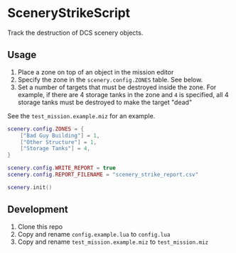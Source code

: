# SceneryStrikeScript

Track the destruction of DCS scenery objects.

## Usage

1. Place a zone on top of an object in the mission editor
2. Specify the zone in the `scenery.config.ZONES` table. See below.
3. Set a number of targets that must be destroyed inside the zone. For example, if there are 4 storage tanks in the zone and `4` is specified, all 4 storage tanks must be destroyed to make the target "dead"

See the `test_mission.example.miz` for an example.

```lua
scenery.config.ZONES = {
    ["Bad Guy Building"] = 1,
    ["Other Structure"] = 1,
    ["Storage Tanks"] = 4,
}

scenery.config.WRITE_REPORT = true
scenery.config.REPORT_FILENAME = "scenery_strike_report.csv"

scenery.init()
```

## Development

1. Clone this repo
2. Copy and rename `config.example.lua` to `config.lua`
3. Copy and rename `test_mission.example.miz` to `test_mission.miz`
